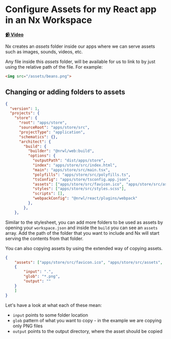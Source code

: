 # Configure Assets for my React app in an Nx Workspace

**[📹 Video](https://egghead.io/lessons/egghead-configure-assets-for-my-react-app-in-an-nx-workspace)**

Nx creates an _assets_ folder inside our apps where we can serve assets such as images, sounds, videos, etc.

Any file inside this _assets_ folder, will be available for us to link to by just using the relative path of the file. For example:

```html
<img src="/assets/beans.png">
```

## Changing or adding folders to assets

```json
{
  "version": 1,
  "projects": {
    "store": {
      "root": "apps/store",
      "sourceRoot": "apps/store/src",
      "projectType": "application",
      "schematics": {},
      "architect": {
        "build": {
          "builder": "@nrwl/web:build",
          "options": {
            "outputPath": "dist/apps/store",
            "index": "apps/store/src/index.html",
            "main": "apps/store/src/main.tsx",
            "polyfills": "apps/store/src/polyfills.ts",
            "tsConfig": "apps/store/tsconfig.app.json",
            "assets": ["apps/store/src/favicon.ico", "apps/store/src/assets"],
            "styles": ["apps/store/src/styles.scss"],
            "scripts": [],
            "webpackConfig": "@nrwl/react/plugins/webpack"
          },
        },
    },
```

Similar to the stylesheet, you can add more folders to be used as assets by opening your `workspace.json` and inside the `build` you can see an `assets` array. Add the path of the folder that you want to include and Nx will start serving the contents from that folder.

You can also copying assets by using the extended way of copying assets.

```json
{
    "assets": ["apps/store/src/favicon.ico", "apps/store/src/assets",
    {
        "input": ".",
        "glob": "*.png",
        "output": ""
    }
    ]
}

```

Let's have a look at what each of these mean:

- `input` points to some folder location
- `glob` pattern of what you want to copy - in the example we are copying only PNG files
- `output` points to the output directory, where the asset should be copied